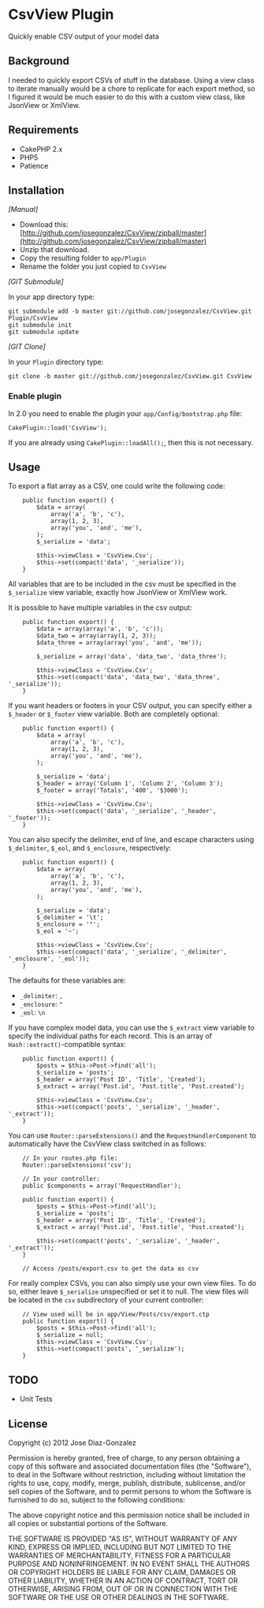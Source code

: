 # CsvView Plugin

Quickly enable CSV output of your model data

## Background

I needed to quickly export CSVs of stuff in the database. Using a view class to iterate manually would be a chore to replicate for each export method, so I figured it would be much easier to do this with a custom view class, like JsonView or XmlView.

## Requirements

* CakePHP 2.x
* PHP5
* Patience

## Installation

_[Manual]_

* Download this: [http://github.com/josegonzalez/CsvView/zipball/master](http://github.com/josegonzalez/CsvView/zipball/master)
* Unzip that download.
* Copy the resulting folder to `app/Plugin`
* Rename the folder you just copied to `CsvView`

_[GIT Submodule]_

In your app directory type:

	git submodule add -b master git://github.com/josegonzalez/CsvView.git Plugin/CsvView
	git submodule init
	git submodule update

_[GIT Clone]_

In your `Plugin` directory type:

	git clone -b master git://github.com/josegonzalez/CsvView.git CsvView

### Enable plugin

In 2.0 you need to enable the plugin your `app/Config/bootstrap.php` file:

	CakePlugin::load('CsvView');

If you are already using `CakePlugin::loadAll();`, then this is not necessary.

## Usage

To export a flat array as a CSV, one could write the following code:

		public function export() {
			$data = array(
				array('a', 'b', 'c'),
				array(1, 2, 3),
				array('you', 'and', 'me'),
			);
			$_serialize = 'data';

			$this->viewClass = 'CsvView.Csv';
			$this->set(compact('data', '_serialize'));
		}

All variables that are to be included in the csv must be specified in the `$_serialize` view variable, exactly how JsonView or XmlView work.

It is possible to have multiple variables in the csv output:

		public function export() {
			$data = array(array('a', 'b', 'c'));
			$data_two = array(array(1, 2, 3));
			$data_three = array(array('you', 'and', 'me'));

			$_serialize = array('data', 'data_two', 'data_three');

			$this->viewClass = 'CsvView.Csv';
			$this->set(compact('data', 'data_two', 'data_three', '_serialize'));
		}

If you want headers or footers in your CSV output, you can specify either a `$_header` or `$_footer` view variable. Both are completely optional:

		public function export() {
			$data = array(
				array('a', 'b', 'c'),
				array(1, 2, 3),
				array('you', 'and', 'me'),
			);

			$_serialize = 'data';
			$_header = array('Column 1', 'Column 2', 'Column 3');
			$_footer = array('Totals', '400', '$3000');

			$this->viewClass = 'CsvView.Csv';
			$this->set(compact('data', '_serialize', '_header', '_footer'));
		}

You can also specify the delimiter, end of line, and escape characters using `$_delimiter`, `$_eol`, and `$_enclosure`, respectively:

		public function export() {
			$data = array(
				array('a', 'b', 'c'),
				array(1, 2, 3),
				array('you', 'and', 'me'),
			);

			$_serialize = 'data';
			$_delimiter = '\t';
			$_enclosure = '"';
			$_eol = '~';

			$this->viewClass = 'CsvView.Csv';
			$this->set(compact('data', '_serialize', '_delimiter', '_enclosure', '_eol'));
		}

The defaults for these variables are:

* `_delimiter`: `,`
* `_enclosure`: `"`
* `_eol`: `\n`

If you have complex model data, you can use the `$_extract` view variable to specify the individual paths for each record. This is an array of `Hash::extract()`-compatible syntax:

		public function export() {
			$posts = $this->Post->find('all');
			$_serialize = 'posts';
			$_header = array('Post ID', 'Title', 'Created');
			$_extract = array('Post.id', 'Post.title', 'Post.created');

			$this->viewClass = 'CsvView.Csv';
			$this->set(compact('posts', '_serialize', '_header', '_extract'));
		}

You can use `Router::parseExtensions()` and the `RequestHandlerComponent` to automatically have the CsvView class switched in as follows:

		// In your routes.php file:
		Router::parseExtensions('csv');

		// In your controller:
		public $components = array('RequestHandler');

		public function export() {
			$posts = $this->Post->find('all');
			$_serialize = 'posts';
			$_header = array('Post ID', 'Title', 'Created');
			$_extract = array('Post.id', 'Post.title', 'Post.created');

			$this->set(compact('posts', '_serialize', '_header', '_extract'));
		}

		// Access /posts/export.csv to get the data as csv

For really complex CSVs, you can also simply use your own view files. To do so, either leave `$_serialize` unspecified or set it to null. The view files will be located in the `csv` subdirectory of your current controller:

		// View used will be in app/View/Posts/csv/export.ctp
		public function export() {
			$posts = $this->Post->find('all');
			$_serialize = null;
			$this->viewClass = 'CsvView.Csv';
			$this->set(compact('posts', '_serialize');
		}

## TODO

* Unit Tests

## License

Copyright (c) 2012 Jose Diaz-Gonzalez

Permission is hereby granted, free of charge, to any person obtaining a copy
of this software and associated documentation files (the "Software"), to deal
in the Software without restriction, including without limitation the rights
to use, copy, modify, merge, publish, distribute, sublicense, and/or sell
copies of the Software, and to permit persons to whom the Software is
furnished to do so, subject to the following conditions:

The above copyright notice and this permission notice shall be included in
all copies or substantial portions of the Software.

THE SOFTWARE IS PROVIDED "AS IS", WITHOUT WARRANTY OF ANY KIND, EXPRESS OR
IMPLIED, INCLUDING BUT NOT LIMITED TO THE WARRANTIES OF MERCHANTABILITY,
FITNESS FOR A PARTICULAR PURPOSE AND NONINFRINGEMENT. IN NO EVENT SHALL THE
AUTHORS OR COPYRIGHT HOLDERS BE LIABLE FOR ANY CLAIM, DAMAGES OR OTHER
LIABILITY, WHETHER IN AN ACTION OF CONTRACT, TORT OR OTHERWISE, ARISING FROM,
OUT OF OR IN CONNECTION WITH THE SOFTWARE OR THE USE OR OTHER DEALINGS IN
THE SOFTWARE.